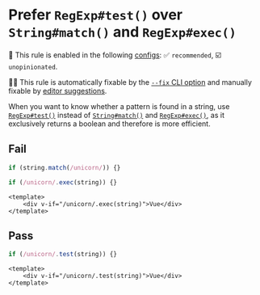 # Prefer `RegExp#test()` over `String#match()` and `RegExp#exec()`

💼 This rule is enabled in the following [configs](https://github.com/sindresorhus/eslint-plugin-unicorn#recommended-config): ✅ `recommended`, ☑️ `unopinionated`.

🔧💡 This rule is automatically fixable by the [`--fix` CLI option](https://eslint.org/docs/latest/user-guide/command-line-interface#--fix) and manually fixable by [editor suggestions](https://eslint.org/docs/latest/use/core-concepts#rule-suggestions).

<!-- end auto-generated rule header -->
<!-- Do not manually modify this header. Run: `npm run fix:eslint-docs` -->

When you want to know whether a pattern is found in a string, use [`RegExp#test()`](https://developer.mozilla.org/en-US/docs/Web/JavaScript/Reference/Global_Objects/RegExp/test) instead of [`String#match()`](https://developer.mozilla.org/en-US/docs/Web/JavaScript/Reference/Global_Objects/String/match) and [`RegExp#exec()`](https://developer.mozilla.org/en-US/docs/Web/JavaScript/Reference/Global_Objects/RegExp/exec), as it exclusively returns a boolean and therefore is more efficient.

## Fail

```js
if (string.match(/unicorn/)) {}
```

```js
if (/unicorn/.exec(string)) {}
```

```vue
<template>
	<div v-if="/unicorn/.exec(string)">Vue</div>
</template>
```

## Pass

```js
if (/unicorn/.test(string)) {}
```

```vue
<template>
	<div v-if="/unicorn/.test(string)">Vue</div>
</template>
```
